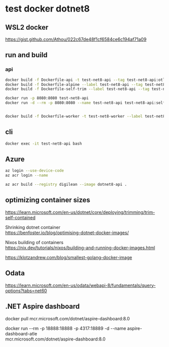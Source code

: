 # test docker dotnet8

## WSL2 docker

https://gist.github.com/Athou/022c67de48f1cf6584ce6c194af71a09

## run and build

### api

```sh
docker build -f Dockerfile-api -t test-net8-api --tag test-net8-api:otlp . #225MB
docker build -f Dockerfile-alpine --label test-net8-api --tag test-net8-api:alpine . # 220MB
docker build -f Dockerfile-self-trim --label test-net8-api --tag test-net8-api:self . # 123MB

docker run -p 8080:8080 test-net8-api
docker run -d --rm -p 8080:8080 --name test-net8-api test-net8-api:self


docker build -f Dockerfile-worker -t test-net8-worker --label test-net8-worker --tag test-net8-worker:1.0 .
```


## cli
```sh
docker exec -it test-net8-api bash
```

## Azure

```sh
az login --use-device-code
az acr login --name

az acr build --registry digilean --image dotnet8-api .
```


## optimizing container sizes

https://learn.microsoft.com/en-us/dotnet/core/deploying/trimming/trim-self-contained

Shrinking dotnet container  
https://benfoster.io/blog/optimising-dotnet-docker-images/


Nixos building of containers  
https://nix.dev/tutorials/nixos/building-and-running-docker-images.html

https://klotzandrew.com/blog/smallest-golang-docker-image

## Odata

https://learn.microsoft.com/en-us/odata/webapi-8/fundamentals/query-options?tabs=net60

## .NET Aspire dashboard

docker pull mcr.microsoft.com/dotnet/aspire-dashboard:8.0

docker run --rm -p 18888:18888 -p 4317:18889 -d --name aspire-dashboard-atle \
mcr.microsoft.com/dotnet/aspire-dashboard:8.0